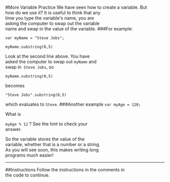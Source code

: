 #More Variable Practice
We have seen how to create a variable. But  
how do we use it? It is useful to think that any   
time you type the variable's name, you are   
asking the computer to swap out the variable  
name and swap in the value of the variable.
###For example:

`var myName = "Steve Jobs";`

`myName.substring(0,5)`

Look at the second line above. You have  
asked the computer to swap out `myName` and   
swap in` Steve Jobs`, so

`myName.substring(0,5)`

becomes

`"Steve Jobs".substring(0,5)`

which evaluates to `Steve`.
###Another example
`var myAge = 120;`

What is

`myAge % 12` ? See the hint to check your  
answer.

So the variable stores the value of the  
variable, whether that is a number or a string.  
As you will see soon, this makes writing long  
programs much easier!
***
##Instructions
Follow the instructions in the comments in  
the code to continue.